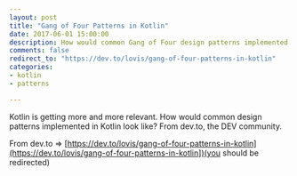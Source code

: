 ```yaml
---
layout: post
title: "Gang of Four Patterns in Kotlin"
date: 2017-06-01 15:00:00
description: How would common Gang of Four design patterns implemented in Kotlin look like? (from dev.to)
comments: false
redirect_to: "https://dev.to/lovis/gang-of-four-patterns-in-kotlin"
categories:
- kotlin
- patterns

---
```

Kotlin is getting more and more relevant. How would common design patterns implemented in Kotlin look like? 
From dev.to, the DEV community.

From dev.to => [https://dev.to/lovis/gang-of-four-patterns-in-kotlin](https://dev.to/lovis/gang-of-four-patterns-in-kotlin])(you should be redirected)
